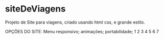 # siteDeViagens
Projeto de Site para viagens, criado usando html css, e grande estilo.

OPÇÕES DO SITE:
  Menu responsivo;
  animações;
  portabilidade;
1
2
3
4
5
6
7

